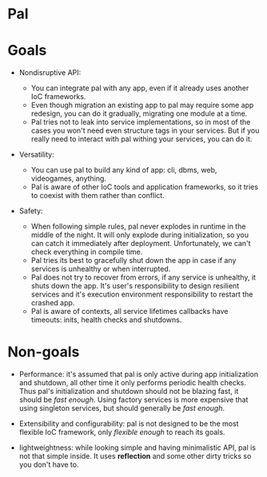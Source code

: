 # Pal

# Goals
- Nondisruptive API: 
  - You can integrate pal with any app, even if it already uses another IoC frameworks.
  - Even though migration an existing app to pal may require some app redesign, you can do it gradually, 
    migrating one module at a time.
  - Pal tries not to leak into service implementations, so in most of the cases you won't need even structure tags 
    in your services. But if you really need to interact with pal withing your services, you can do it.

- Versatility: 
  - You can use pal to build any kind of app: cli, dbms, web, videogames, anything.
  - Pal is aware of other IoC tools and application frameworks, so it tries to coexist with them 
    rather than conflict.

- Safety:
  - When following simple rules, pal never explodes in runtime in the middle of the night. It will only explode
    during initialization, so you can catch it immediately after deployment. Unfortunately, we can't check everything in 
    compile time.
  - Pal tries its best to gracefully shut down the app in case if any services is unhealthy or when interrupted.
  - Pal does not try to recover from errors, if any service is unhealthy, it shuts down the app. It's user's 
    responsibility to design resilient services and it's execution environment responsibility to restart the crashed app.
  - Pal is aware of contexts, all service lifetimes callbacks have timeouts: inits, health checks and shutdowns.

# Non-goals
- Performance: it's assumed that pal is only active during app initialization and shutdown, all other time it only 
  performs periodic health checks. Thus pal's initialization and shutdown should not be blazing fast, it should be *fast enough*. 
  Using factory services is more expensive that using singleton services, but should generally be *fast enough*.

- Extensibility and configurability: pal is not designed to be the most flexible IoC framework, only *flexible enough*
  to reach its goals.

- lightweightness: while looking simple and having minimalistic API, pal is not that simple inside. It uses **reflection**
  and some other dirty tricks so you don't have to.
